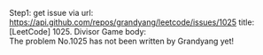 Step1: get issue via url: https://api.github.com/repos/grandyang/leetcode/issues/1025 
 title:[LeetCode] 1025. Divisor Game 
 body:  
 The problem No.1025 has not been written by Grandyang yet!